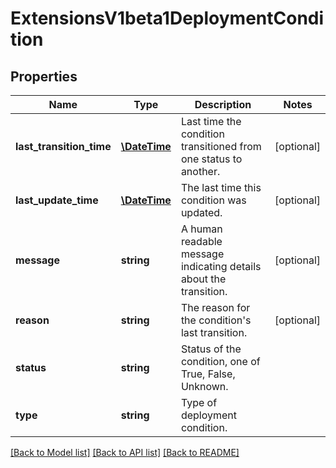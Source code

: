 # ExtensionsV1beta1DeploymentCondition

## Properties
Name | Type | Description | Notes
------------ | ------------- | ------------- | -------------
**last_transition_time** | [**\DateTime**](\DateTime.md) | Last time the condition transitioned from one status to another. | [optional] 
**last_update_time** | [**\DateTime**](\DateTime.md) | The last time this condition was updated. | [optional] 
**message** | **string** | A human readable message indicating details about the transition. | [optional] 
**reason** | **string** | The reason for the condition&#39;s last transition. | [optional] 
**status** | **string** | Status of the condition, one of True, False, Unknown. | 
**type** | **string** | Type of deployment condition. | 

[[Back to Model list]](../README.md#documentation-for-models) [[Back to API list]](../README.md#documentation-for-api-endpoints) [[Back to README]](../README.md)


